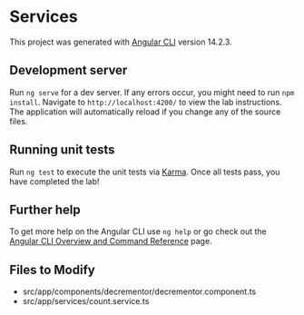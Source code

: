 # Services

This project was generated with [Angular CLI](https://github.com/angular/angular-cli) version 14.2.3.

## Development server

Run `ng serve` for a dev server. If any errors occur, you might need to run `npm install`.  Navigate to `http://localhost:4200/` to view the lab instructions. The application will automatically reload if you change any of the source files.

## Running unit tests

Run `ng test` to execute the unit tests via [Karma](https://karma-runner.github.io). Once all tests pass, you have completed the lab!

## Further help

To get more help on the Angular CLI use `ng help` or go check out the [Angular CLI Overview and Command Reference](https://angular.io/cli) page.

## Files to Modify
- src/app/components/decrementor/decrementor.component.ts
- src/app/services/count.service.ts